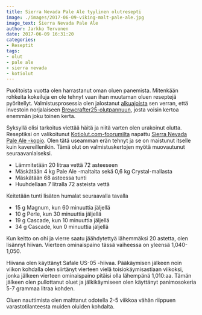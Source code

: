 ```yaml
---
title: Sierra Nevada Pale Ale tyylinen olutresepti
image: ./images/2017-06-09-viking-malt-pale-ale.jpg
image_text: Sierra Nevada Pale Ale
author: Jarkko Tervonen
date: 2017-06-09 16:31:20
categories:
- Reseptit
tags:
- olut
- pale ale
- sierra nevada
- kotiolut
---
```

Puolitoista vuotta olen harrastanut oman oluen panemista. Mitenkään rohkeita kokeiluja en ole tehnyt vaan ihan muutaman oluen reseptejä pyöritellyt. Valmistusprosessia olen jalostanut [alkuajoista](/2016/02/16/oluen-valmistus/) sen verran, että investoin norjalaiseen [Brewcrafter25-olutpannuun](http://www.brewcrafterstore.com/), josta voisin kertoa enemmän joku toinen kerta.

Syksyllä olisi tarkoitus viettää häitä ja niitä varten olen urakoinut olutta. Reseptiksi on valikoitunut [Kotiolut.com-foorumilta](http://www.kotiolut.com/) napattu [Sierra Nevada Pale Ale -kopio](http://www.kotiolut.com/viewtopic.php?t=2805). Olen tätä useamman erän tehnyt ja se on maistunut itselle kuin kavereillenikin. Tämä olut on valmistuskertojen myötä muovautunut seuraavanlaiseksi.

* Lämmitetään 20 litraa vettä 72 asteeseen
* Mäskätään 4 kg Pale Ale -maltaita sekä 0,6 kg Crystal-mallasta
* Mäskätään 68 asteessa tunti
* Huuhdellaan 7 litralla 72 asteista vettä

Keitetään tunti lisäten humalat seuraavalla tavalla

* 15 g Magnum, kun 60 minuuttia jäljellä
* 10 g Perle, kun 30 minuuttia jäljellä
* 19 g Cascade, kun 10 minuuttia jäljellä
* 34 g Cascade, kun 0 minuuttia jäljellä

Kun keitto on ohi ja vierre saatu jäähdytettyä lähemmäksi 20 astetta, olen lisännyt hiivan. Vierteen ominaispaino tässä vaiheessa on yleensä 1,040-1,050.

Hiivana olen käyttänyt Safale US-05 -hiivaa. Pääkäymisen jälkeen noin viikon kohdalla olen siirtänyt vierteen vielä toisiokäymisastiaan viikoksi, jonka jälkeen vierteen ominaispaino pitäisi olla lähempänä 1,010:aa. Tämän jälkeen olen pullottanut oluet ja jälkikäymiseen olen käyttänyt panimosokeria 5-7 grammaa litraa kohden.

Oluen nauttimista olen malttanut odotella 2-5 viikkoa vähän riippuen varastotilanteesta muiden oluiden kohdalta.
